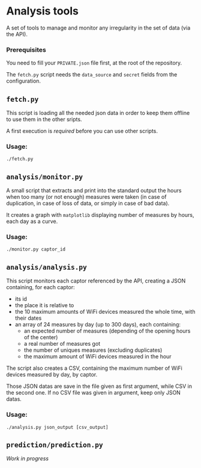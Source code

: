 # Analysis tools

A set of tools to manage and monitor any irregularity in the set of data (via the API).

### Prerequisites

You need to fill your `PRIVATE.json` file first, at the root of the repository.

The `fetch.py` script needs the `data_source` and `secret` fields from the configuration.


## `fetch.py`

This script is loading all the needed json data in order to keep them offline to use them in the other sripts.

A first execution is *required* before you can use other scripts.

### Usage:

`./fetch.py`


## `analysis/monitor.py`

A small script that extracts and print into the standard output the hours when too many (or not enough) measures were taken (in case of duplication, in case of loss of data, or simply in case of bad data).

It creates a graph with `matplotlib` displaying number of measures by hours, each day as a curve.

### Usage:

`./monitor.py captor_id`


## `analysis/analysis.py`

This script monitors each captor referenced by the API, creating a JSON containing, for each captor:

 * its id
 * the place it is relative to
 * the 10 maximum amounts of WiFi devices measured the whole time, with their dates
 * an array of 24 measures by day (up to 300 days), each containing:
   * an expected number of measures (depending of the opening hours of the center)
   * a real number of measures got
   * the number of uniques measures (excluding duplicates)
   * the maximum amount of WiFi devices measured in the hour

The script also creates a CSV, containing the maximum number of WiFi devices measured by day, by captor.

Those JSON datas are save in the file given as first argument, while CSV in the second one. If no CSV file was given in argument, keep only JSON datas.

### Usage:

`./analysis.py json_output [csv_output]`


## `prediction/prediction.py`

*Work in progress*
